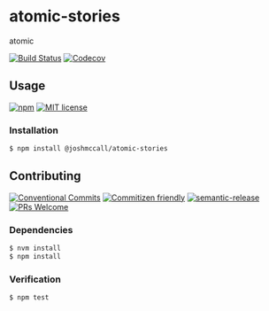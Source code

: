 # atomic-stories

atomic

<!-- status badges -->
[![Build Status][ci-badge]][ci-link]
[![Codecov][coverage-badge]][coverage-link]

## Usage

<!-- consumer badges -->
[![npm][npm-badge]][npm-link]
[![MIT license][license-badge]][license-link]

### Installation

```sh
$ npm install @joshmccall/atomic-stories
```

## Contributing

<!-- contribution badges -->
[![Conventional Commits][commit-convention-badge]][commit-convention-link]
[![Commitizen friendly][commitizen-badge]][commitizen-link]
[![semantic-release][semantic-release-badge]][semantic-release-link]
[![PRs Welcome][PRs-badge]][PRs-link]

### Dependencies

```sh
$ nvm install
$ npm install
```

### Verification

```sh
$ npm test
```

[npm-link]: https://www.npmjs.com/package/@joshmccall/atomic-stories
[npm-badge]: https://img.shields.io/npm/v/@joshmccall/atomic-stories.svg
[license-link]: LICENSE
[license-badge]: https://img.shields.io/github/license/joshmccall221/atomic-stories.svg
[ci-link]: https://travis-ci.com/joshmccall221/atomic-stories
[ci-badge]: https://img.shields.io/travis/com/joshmccall221/atomic-stories/master.svg
[coverage-link]: https://codecov.io/github/joshmccall221/atomic-stories
[coverage-badge]: https://img.shields.io/codecov/c/github/joshmccall221/atomic-stories.svg
[commit-convention-link]: https://conventionalcommits.org
[commit-convention-badge]: https://img.shields.io/badge/Conventional%20Commits-1.0.0-yellow.svg
[commitizen-link]: http://commitizen.github.io/cz-cli/
[commitizen-badge]: https://img.shields.io/badge/commitizen-friendly-brightgreen.svg
[semantic-release-link]: https://github.com/semantic-release/semantic-release
[semantic-release-badge]: https://img.shields.io/badge/%20%20%F0%9F%93%A6%F0%9F%9A%80-semantic--release-e10079.svg
[PRs-link]: http://makeapullrequest.com
[PRs-badge]: https://img.shields.io/badge/PRs-welcome-brightgreen.svg
